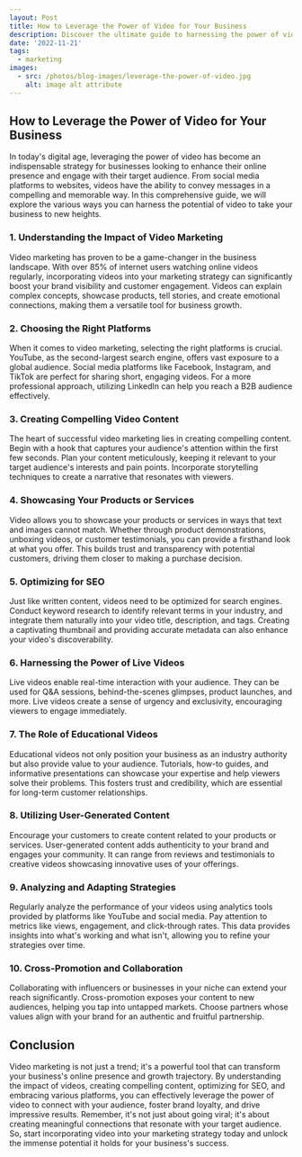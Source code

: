 ```yaml
---
layout: Post
title: How to Leverage the Power of Video for Your Business
description: Discover the ultimate guide to harnessing the power of video for your business! 🎥🚀 Learn how to create compelling content, optimize for SEO, and engage your audience like never before. Elevate your brand with the art of video marketing. Read now!
date: '2022-11-21'
tags:
  - marketing
images:
  - src: /photos/blog-images/leverage-the-power-of-video.jpg
    alt: image alt attribute
---
```


## How to Leverage the Power of Video for Your Business

In today's digital age, leveraging the power of video has become an indispensable strategy for businesses looking to enhance their online presence and engage with their target audience. From social media platforms to websites, videos have the ability to convey messages in a compelling and memorable way. In this comprehensive guide, we will explore the various ways you can harness the potential of video to take your business to new heights.

### 1. **Understanding the Impact of Video Marketing**

Video marketing has proven to be a game-changer in the business landscape. With over 85% of internet users watching online videos regularly, incorporating videos into your marketing strategy can significantly boost your brand visibility and customer engagement. Videos can explain complex concepts, showcase products, tell stories, and create emotional connections, making them a versatile tool for business growth.

### 2. **Choosing the Right Platforms**

When it comes to video marketing, selecting the right platforms is crucial. YouTube, as the second-largest search engine, offers vast exposure to a global audience. Social media platforms like Facebook, Instagram, and TikTok are perfect for sharing short, engaging videos. For a more professional approach, utilizing LinkedIn can help you reach a B2B audience effectively.

### 3. **Creating Compelling Video Content**

The heart of successful video marketing lies in creating compelling content. Begin with a hook that captures your audience's attention within the first few seconds. Plan your content meticulously, keeping it relevant to your target audience's interests and pain points. Incorporate storytelling techniques to create a narrative that resonates with viewers.

### 4. **Showcasing Your Products or Services**

Video allows you to showcase your products or services in ways that text and images cannot match. Whether through product demonstrations, unboxing videos, or customer testimonials, you can provide a firsthand look at what you offer. This builds trust and transparency with potential customers, driving them closer to making a purchase decision.

### 5. **Optimizing for SEO**

Just like written content, videos need to be optimized for search engines. Conduct keyword research to identify relevant terms in your industry, and integrate them naturally into your video title, description, and tags. Creating a captivating thumbnail and providing accurate metadata can also enhance your video's discoverability.

### 6. **Harnessing the Power of Live Videos**

Live videos enable real-time interaction with your audience. They can be used for Q&A sessions, behind-the-scenes glimpses, product launches, and more. Live videos create a sense of urgency and exclusivity, encouraging viewers to engage immediately.

### 7. **The Role of Educational Videos**

Educational videos not only position your business as an industry authority but also provide value to your audience. Tutorials, how-to guides, and informative presentations can showcase your expertise and help viewers solve their problems. This fosters trust and credibility, which are essential for long-term customer relationships.

### 8. **Utilizing User-Generated Content**

Encourage your customers to create content related to your products or services. User-generated content adds authenticity to your brand and engages your community. It can range from reviews and testimonials to creative videos showcasing innovative uses of your offerings.

### 9. **Analyzing and Adapting Strategies**

Regularly analyze the performance of your videos using analytics tools provided by platforms like YouTube and social media. Pay attention to metrics like views, engagement, and click-through rates. This data provides insights into what's working and what isn't, allowing you to refine your strategies over time.

### 10. **Cross-Promotion and Collaboration**

Collaborating with influencers or businesses in your niche can extend your reach significantly. Cross-promotion exposes your content to new audiences, helping you tap into untapped markets. Choose partners whose values align with your brand for an authentic and fruitful partnership.

## **Conclusion**

Video marketing is not just a trend; it's a powerful tool that can transform your business's online presence and growth trajectory. By understanding the impact of videos, creating compelling content, optimizing for SEO, and embracing various platforms, you can effectively leverage the power of video to connect with your audience, foster brand loyalty, and drive impressive results. Remember, it's not just about going viral; it's about creating meaningful connections that resonate with your target audience. So, start incorporating video into your marketing strategy today and unlock the immense potential it holds for your business's success.